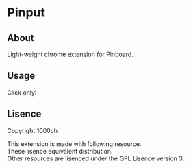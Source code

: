 # Pinput

## About

Light-weight chrome extension for Pinboard.

## Usage

Click only!

## Lisence

Copyright 1000ch  

This extension is made with following resource.  
These lisence equivalent distribution.  
Other resources are lisenced under the GPL Lisence version 3.  